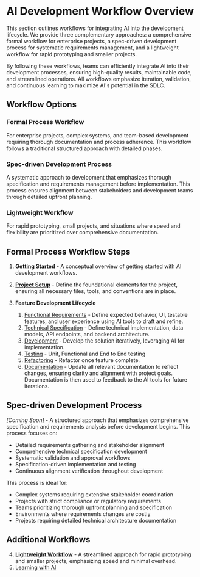 # AI Development Workflow Overview

This section outlines workflows for integrating AI into the development lifecycle. We provide three complementary approaches: a comprehensive formal workflow for enterprise projects, a spec-driven development process for systematic requirements management, and a lightweight workflow for rapid prototyping and smaller projects.

By following these workflows, teams can efficiently integrate AI into their development processes, ensuring high-quality results, maintainable code, and streamlined operations. All workflows emphasize iteration, validation, and continuous learning to maximize AI's potential in the SDLC.

## Workflow Options

### Formal Process Workflow
For enterprise projects, complex systems, and team-based development requiring thorough documentation and process adherence. This workflow follows a traditional structured approach with detailed phases.

### Spec-driven Development Process
A systematic approach to development that emphasizes thorough specification and requirements management before implementation. This process ensures alignment between stakeholders and development teams through detailed upfront planning.

### Lightweight Workflow  
For rapid prototyping, small projects, and situations where speed and flexibility are prioritized over comprehensive documentation.

## Formal Process Workflow Steps

1. **[Getting Started](01-getting-started.md)** - A conceptual overview of getting started with AI development workflows.
2. **[Project Setup](02-project-setup.md)** - Define the foundational elements for the project, ensuring all necessary files, tools, and conventions are in place.
3. **Feature Development Lifecycle**

    1. [Functional Requirements](formal-process/01-functional-requirement.md) - Define expected behavior, UI, testable features, and user experience using AI tools to draft and refine.
    2. [Technical Specification](formal-process/02-technical-specification.md) - Define technical implementation, data models, API endpoints, and backend architecture.
    3. [Development](formal-process/03-development.md) - Develop the solution iteratively, leveraging AI for implementation.
    4. [Testing](formal-process/04-testing.md) - Unit, Functional and End to End testing
    5. [Refactoring](formal-process/05-refactoring.md) - Refactor once feature complete.
    6. [Documentation](formal-process/06-documentation.md) - Update all relevant documentation to reflect changes, ensuring clarity and alignment with project goals. Documentation is then used to feedback to the AI tools for future iterations.

## Spec-driven Development Process

*[Coming Soon]* - A structured approach that emphasizes comprehensive specification and requirements analysis before development begins. This process focuses on:

- Detailed requirements gathering and stakeholder alignment
- Comprehensive technical specification development  
- Systematic validation and approval workflows
- Specification-driven implementation and testing
- Continuous alignment verification throughout development

This process is ideal for:

- Complex systems requiring extensive stakeholder coordination
- Projects with strict compliance or regulatory requirements
- Teams prioritizing thorough upfront planning and specification
- Environments where requirements changes are costly
- Projects requiring detailed technical architecture documentation

## Additional Workflows

4. **[Lightweight Workflow](09-lightweight-workflow.md)** - A streamlined approach for rapid prototyping and smaller projects, emphasizing speed and minimal overhead.
5. [Learning with AI](99-learning.md)
